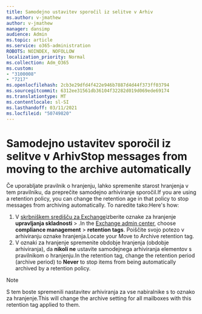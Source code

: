 ```yaml
---
title: Samodejno ustavitev sporočil iz selitve v Arhiv
ms.author: v-jmathew
author: v-jmathew
manager: dansimp
audience: Admin
ms.topic: article
ms.service: o365-administration
ROBOTS: NOINDEX, NOFOLLOW
localization_priority: Normal
ms.collection: Adm_O365
ms.custom:
- "3100008"
- "7217"
ms.openlocfilehash: 2cb3e29dfd4f422e946b7887d4d44f373ff03794
ms.sourcegitcommit: 6312ee31561db36104f32282d019d069ede69174
ms.translationtype: MT
ms.contentlocale: sl-SI
ms.lasthandoff: 03/11/2021
ms.locfileid: "50749820"
---
```

# <a name="stop-messages-from-moving-to-the-archive-automatically"></a><span data-ttu-id="d3c6e-102">Samodejno ustavitev sporočil iz selitve v Arhiv</span><span class="sxs-lookup"><span data-stu-id="d3c6e-102">Stop messages from moving to the archive automatically</span></span>

<span data-ttu-id="d3c6e-103">Če uporabljate pravilnik o hranjenju, lahko spremenite starost hranjenja v tem pravilniku, da preprečite samodejno arhiviranje sporočil.</span><span class="sxs-lookup"><span data-stu-id="d3c6e-103">If you are using a retention policy, you can change the retention age in that policy to stop messages from archiving automatically.</span></span> <span data-ttu-id="d3c6e-104">To naredite tako:</span><span class="sxs-lookup"><span data-stu-id="d3c6e-104">Here's how:</span></span>

1. <span data-ttu-id="d3c6e-105">V [skrbniškem središču za Exchange](https://go.microsoft.com/fwlink/?linkid=2059104)izberite oznake za hranjenje **upravljanja skladnosti**  >  .</span><span class="sxs-lookup"><span data-stu-id="d3c6e-105">In the [Exchange admin center](https://go.microsoft.com/fwlink/?linkid=2059104), choose **compliance management** > **retention tags**.</span></span> <span data-ttu-id="d3c6e-106">Poiščite svojo potezo v arhiviranju oznake hranjenja.</span><span class="sxs-lookup"><span data-stu-id="d3c6e-106">Locate your Move to Archive retention tag.</span></span>
2. <span data-ttu-id="d3c6e-107">V oznaki za hranjenje spremenite obdobje hranjenja (obdobje arhiviranja), da **nikoli ne** ustavite samodejnega arhiviranja elementov s pravilnikom o hranjenju.</span><span class="sxs-lookup"><span data-stu-id="d3c6e-107">In the retention tag, change the retention period (archive period) to **Never** to stop items from being automatically archived by a retention policy.</span></span>

> [!NOTE]
> <span data-ttu-id="d3c6e-108">S tem boste spremenili nastavitev arhiviranja za vse nabiralnike s to oznako za hranjenje.</span><span class="sxs-lookup"><span data-stu-id="d3c6e-108">This will change the archive setting for all mailboxes with this retention tag applied to them.</span></span>
